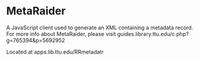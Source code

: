 # MetaRaider
A JavaScript client used to generate an XML containing a metadata record. For more info about MetaRaider, please visit guides.library.ttu.edu/c.php?g=765394&p=5692952

Located at apps.lib.ttu.edu/RRmetadatr
